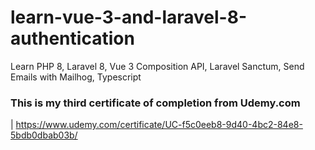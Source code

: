 # learn-vue-3-and-laravel-8-authentication
Learn PHP 8, Laravel 8, Vue 3 Composition API, Laravel Sanctum, Send Emails with Mailhog, Typescript


### This is my third certificate of completion from Udemy.com
| https://www.udemy.com/certificate/UC-f5c0eeb8-9d40-4bc2-84e8-5bdb0dbab03b/

